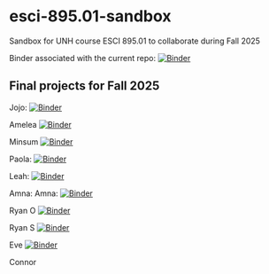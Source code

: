 # esci-895.01-sandbox
Sandbox for UNH course ESCI 895.01 to collaborate during Fall 2025

Binder associated with the current repo: 
[![Binder](https://mybinder.org/badge_logo.svg)](https://mybinder.org/v2/gh/alightbody/esci-895.01-sandbox/HEAD)

## Final projects for Fall 2025

Jojo: [![Binder](https://mybinder.org/badge_logo.svg)](https://mybinder.org/v2/gh/jojo-baldus/Hydro_data_hysteresis/HEAD)

Amelea [![Binder](https://mybinder.org/badge_logo.svg)](https://mybinder.org/v2/gh/ameleahauer/Final-Project-895/HEAD)

Minsum [![Binder](https://mybinder.org/badge_logo.svg)](https://mybinder.org/v2/gh/min0425sun/Final_Project_ESCI/HEAD)

Paola: [![Binder](https://mybinder.org/badge_logo.svg)](https://mybinder.org/v2/gh/paolamiramontes/Precipitaiton_Project/HEAD)

Leah: [![Binder](https://mybinder.org/badge_logo.svg)](https://mybinder.org/v2/gh/lnmontgo/Final_project_LeahM/HEAD)



Amna: Amna: [![Binder](https://mybinder.org/badge_logo.svg)](https://mybinder.org/v2/gh/amnaomer1/LakeMead_ImperialDam_Omer/HEAD?labpath=LakeMead_ImperialDam.ipynb)


Ryan O [![Binder](https://mybinder.org/badge_logo.svg)](https://mybinder.org/v2/gh/ROmslaer/ROmslaer895/HEAD)

Ryan S [![Binder](https://mybinder.org/badge_logo.svg)](https://mybinder.org/v2/gh/ryansiegel44/ESCI_895_Final_Project_RyanS/HEAD)

Eve [![Binder](https://mybinder.org/badge_logo.svg)](https://mybinder.org/v2/gh/etipps/esci-project/HEAD)

Connor












